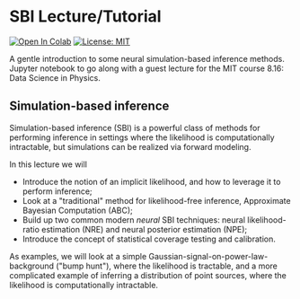 # SBI Lecture/Tutorial

[![Open In Colab](https://colab.research.google.com/assets/colab-badge.svg)](https://colab.research.google.com/github/smsharma/sbi-lecture-mit/blob/main/tutorial.ipynb)
[![License: MIT](https://img.shields.io/badge/License-MIT-red.svg)](https://opensource.org/licenses/MIT)

A gentle introduction to some neural simulation-based inference methods. Jupyter notebook to go along with a guest lecture for the MIT course 8.16: Data Science in Physics.

## Simulation-based inference

Simulation-based inference (SBI) is a powerful class of methods for performing inference in settings where the likelihood is computationally intractable, but simulations can be realized via forward modeling. 

In this lecture we will
- Introduce the notion of an implicit likelihood, and how to leverage it to perform inference;
- Look at a "traditional" method for likelihood-free inference, Approximate Bayesian Computation (ABC);
- Build up two common modern _neural_ SBI techniques: neural likelihood-ratio estimation (NRE) and neural posterior estimation (NPE);
- Introduce the concept of statistical coverage testing and calibration.

As examples, we will look at a simple Gaussian-signal-on-power-law-background ("bump hunt"), where the likelihood is tractable, and a more complicated example of inferring a distribution of point sources, where the likelihood is computationally intractable.